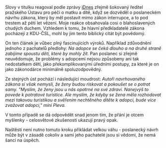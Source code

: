 <!-- dcterms:identifier = riderweblog#50 -->
<!-- dcterms:title = Pět let za potrat? No výborně. -->
<!-- np9:categoryId = 2 -->
<!-- x4w:category = Lidé a jiná zvěř -->
<!-- np9:authorId = 1 -->
<!-- np9:authorEmail = michal.valasek@altairis.cz -->
<!-- dcterms:creator = Michal Altair Valášek -->
<!-- dcterms:created = 2003-05-05T19:07:03+02:00 -->
<!-- dcterms:dateAccepted = 2003-05-05T19:07:03+02:00 -->

Slovy v titulku reagoval podle zprávy [iDnes](http://zpravy.idnes.cz/domaci.asp?r=domaci&c=A030504_220935_domaci_pol&t=A030504_220935_domaci_pol&r2=domaci) zřejmě šokovaný ředitel pražského Ústavu pro péči o matku a dítě, když se dozvěděl o poslaneckém návrhu zákona, který by měl postavit mimo zákon interrupce, a to pod trestem až pěti let vězení. Moje reakce obsahovala cosi o blahoslavených chudých duchem. Vzhledem k tomu, že hlavní předkladatelé zákona pocházejí z KDU-ČSL, mohl by jim tento biblický citát být povědomý.

On ten článek je vůbec plný fascinujících výroků. Například zdůvodnění jednoho z pachatelů předlohy: *Na adopce se čeká dlouho a na druhé straně zabíjíme spoustu dětí, které by mohly žít.* Pan poslanec si zřejmě neuvědomuje, že problémy s adopcemi nejsou způsobeny ani tak nedostatkem dětí, jako překomplikovanými úředními postupy, za které je on jako zákonodárce minimálně spoluzodpovědný.

Ze stejných úst pochází i následující moudrost: *Autoři navrhovaného zákona si však nemyslí, že ženy budou riskovat a pokoušet se o potrat samy. "Myslím, že ženy jsou u nás opatrné na své zdraví. Nanejvýš to povede k potratové turistice. Ale myslím, že kdyby se žena měla rozhodovat mezi takovou turistikou a svěřením nechtěného dítěte k adopci, bude více zvažovat adopci," míní Pleva.*

V tomto případě se dá odpovědět snad jenom tím, že přání je otcem myšlenky - celosvětové zkušenosti ukazují pravý opak.

Naštěstí není nutno tomuto kroku přikládat velkou váhu - poslanecký návrh může být v zásadě cokoliv a sami jeho pachatelé jsou si vědomi, že nemá šanci na úspěch.
